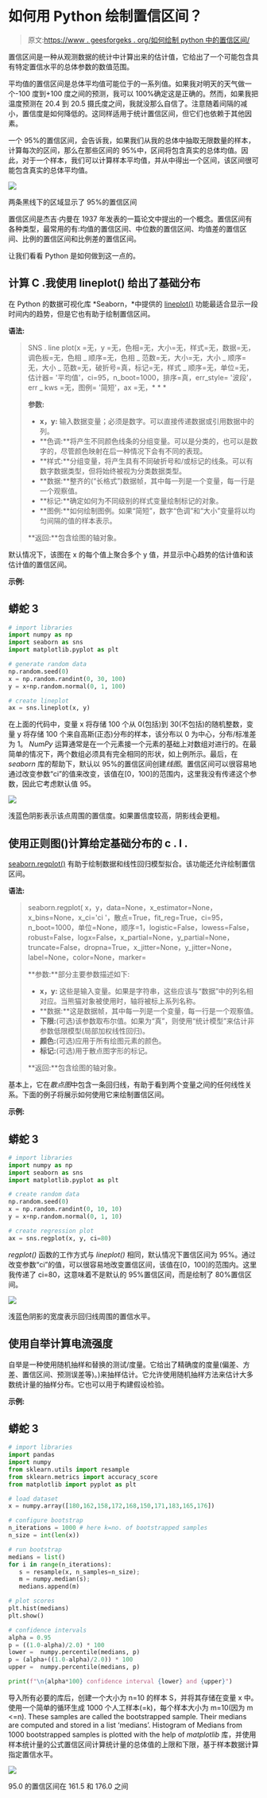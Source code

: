 # 如何用 Python 绘制置信区间？

> 原文:[https://www . geesforgeks . org/如何绘制 python 中的置信区间/](https://www.geeksforgeeks.org/how-to-plot-a-confidence-interval-in-python/)

置信区间是一种从观测数据的统计中计算出来的估计值，它给出了一个可能包含具有特定置信水平的总体参数的数值范围。

平均值的置信区间是总体平均值可能位于的一系列值。如果我对明天的天气做一个-100 度到+100 度之间的预测，我可以 100%确定这是正确的。然而，如果我把温度预测在 20.4 到 20.5 摄氏度之间，我就没那么自信了。注意随着间隔的减小，置信度是如何降低的。这同样适用于统计置信区间，但它们也依赖于其他因素。

一个 95%的置信区间，会告诉我，如果我们从我的总体中抽取无限数量的样本，计算每次的区间，那么在那些区间的 95%中，区间将包含真实的总体均值。因此，对于一个样本，我们可以计算样本平均值，并从中得出一个区间，该区间很可能包含真实的总体平均值。

![](img/8859fbd986183a0af2e06a95d9ec3006.png)

两条黑线下的区域显示了 95%的置信区间

置信区间是杰吉·内曼在 1937 年发表的一篇论文中提出的一个概念。置信区间有各种类型，最常用的有:均值的置信区间、中位数的置信区间、均值差的置信区间、比例的置信区间和比例差的置信区间。

让我们看看 Python 是如何做到这一点的。

## **计算 C .我使用 lineplot()** 给出了基础分布

在 Python 的数据可视化库 *Seaborn，*中提供的 [lineplot()](https://www.geeksforgeeks.org/seaborn-lineplot-method-in-python/) 功能最适合显示一段时间内的趋势，但是它也有助于绘制置信区间。

**语法:**

> SNS . line plot(x =无，y =无，色相=无，大小=无，样式=无，数据=无，调色板=无，色相 _ 顺序=无，色相 _ 范数=无，大小=无，大小 _ 顺序=无，大小 _ 范数=无，破折号=真，标记=无，样式 _ 顺序=无，单位=无，估计器= '平均值'，ci=95，n_boot=1000，排序=真，err_style= '波段'，err _ kws =无，图例= '简短'，ax =无，* * *
> 
> **参数:**
> 
> *   **x，y:** 输入数据变量；必须是数字。可以直接传递数据或引用数据中的列。
> *   **色调:**将产生不同颜色线条的分组变量。可以是分类的，也可以是数字的，尽管颜色映射在后一种情况下会有不同的表现。
> *   **样式:**分组变量，将产生具有不同破折号和/或标记的线条。可以有数字数据类型，但将始终被视为分类数据类型。
> *   **数据:**整齐的(“长格式”)数据帧，其中每一列是一个变量，每一行是一个观察值。
> *   **标记:**确定如何为不同级别的样式变量绘制标记的对象。
> *   **图例:**如何绘制图例。如果“简短”，数字“色调”和“大小”变量将以均匀间隔的值的样本表示。
> 
> **返回:**包含绘图的轴对象。

默认情况下，该图在 x 的每个值上聚合多个 y 值，并显示中心趋势的估计值和该估计值的置信区间。

**示例:**

## 蟒蛇 3

```py
# import libraries
import numpy as np
import seaborn as sns
import matplotlib.pyplot as plt

# generate random data
np.random.seed(0)
x = np.random.randint(0, 30, 100)
y = x+np.random.normal(0, 1, 100)

# create lineplot
ax = sns.lineplot(x, y)
```

在上面的代码中，变量 x 将存储 100 个从 0(包括)到 30(不包括)的随机整数，变量 y 将存储 100 个来自高斯(正态)分布的样本，该分布以 0 为中心，分布/标准差为 1。 *NumPy* 运算通常是在一个元素接一个元素的基础上对数组对进行的。在最简单的情况下，两个数组必须具有完全相同的形状，如上例所示。最后，在 *seaborn* 库的帮助下，默认以 95%的置信区间创建*线图*。置信区间可以很容易地通过改变参数“ci”的值来改变，该值在[0，100]的范围内，这里我没有传递这个参数，因此它考虑默认值 95。

![](img/50757091b0fc176333be775c37a66637.png)

浅蓝色阴影表示该点周围的置信度。如果置信度较高，阴影线会更粗。

## **使用正则图()计算给定基础分布的 c . I .**

[seaborn.regplot()](https://www.geeksforgeeks.org/python-seaborn-regplot-method/) 有助于绘制数据和线性回归模型拟合。该功能还允许绘制置信区间。

**语法:**

> seaborn.regplot( x，y，data=None，x_estimator=None，x_bins=None，x_ci='ci '，散点=True，fit_reg=True，ci=95，n_boot=1000，单位=None，顺序=1，logistic=False，lowess=False，robust=False，logx=False，x_partial=None，y_partial=None，truncate=False，dropna=True，x_jitter=None，y_jitter=None，label=None，color=None，marker=
> 
> **参数:**部分主要参数描述如下:
> 
> *   **x，y:** 这些是输入变量。如果是字符串，这些应该与“数据”中的列名相对应。当熊猫对象被使用时，轴将被标上系列名称。
> *   **数据:**这是数据帧，其中每一列是一个变量，每一行是一个观察值。
> *   **下限:**(可选)该参数取布尔值。如果为“真”，则使用“统计模型”来估计非参数低限模型(局部加权线性回归)。
> *   **颜色:**(可选)应用于所有绘图元素的颜色。
> *   **标记:**(可选)用于散点图字形的标记。
> 
> **返回:**包含绘图的轴对象。

基本上，它在*散点图*中包含一条回归线，有助于看到两个变量之间的任何线性关系。下面的例子将展示如何使用它来绘制置信区间。

**示例:**

## 蟒蛇 3

```py
# import libraries
import numpy as np
import seaborn as sns
import matplotlib.pyplot as plt

# create random data
np.random.seed(0)
x = np.random.randint(0, 10, 10)
y = x+np.random.normal(0, 1, 10)

# create regression plot
ax = sns.regplot(x, y, ci=80)
```

*regplot()* 函数的工作方式与 *lineplot()* 相同，默认情况下置信区间为 95%。通过改变参数“ci”的值，可以很容易地改变置信区间，该值在[0，100]的范围内。这里我传递了 ci=80，这意味着不是默认的 95%置信区间，而是绘制了 80%置信区间。

![](img/0947efe669b31111d3d9e0e2c9809b11.png)

浅蓝色阴影的宽度表示回归线周围的置信水平。

## **使用自举计算电流强度**

自举是一种使用随机抽样和替换的测试/度量。它给出了精确度的度量(偏差、方差、置信区间、预测误差等)。)来抽样估计。它允许使用随机抽样方法来估计大多数统计量的抽样分布。它也可以用于构建假设检验。

**示例:**

## 蟒蛇 3

```py
# import libraries
import pandas
import numpy
from sklearn.utils import resample
from sklearn.metrics import accuracy_score
from matplotlib import pyplot as plt

# load dataset
x = numpy.array([180,162,158,172,168,150,171,183,165,176])

# configure bootstrap
n_iterations = 1000 # here k=no. of bootstrapped samples
n_size = int(len(x))

# run bootstrap
medians = list()
for i in range(n_iterations):
   s = resample(x, n_samples=n_size);
   m = numpy.median(s);
   medians.append(m)

# plot scores
plt.hist(medians)
plt.show()

# confidence intervals
alpha = 0.95
p = ((1.0-alpha)/2.0) * 100
lower =  numpy.percentile(medians, p)
p = (alpha+((1.0-alpha)/2.0)) * 100
upper =  numpy.percentile(medians, p)

print(f"\n{alpha*100} confidence interval {lower} and {upper}")
```

导入所有必要的库后，创建一个大小为 n=10 的样本 S，并将其存储在变量 x 中。使用一个简单的循环生成 1000 个人工样本(=k)，每个样本大小为 m=10(因为 m <=n). These samples are called the bootstrapped sample. Their medians are computed and stored in a list ‘medians’. Histogram of Medians from 1000 bootstrapped samples is plotted with the help of *matplotlib* 库，并使用样本统计量的公式置信区间计算统计量的总体值的上限和下限，基于样本数据计算指定置信水平。

![](img/cb73c5a6fa2a397f6ff2b3493251b450.png)

95.0 的置信区间在 161.5 和 176.0 之间